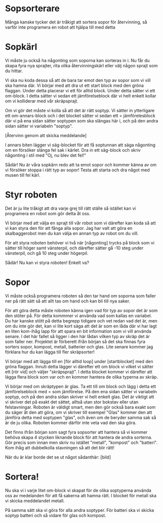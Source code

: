 # Sopsorterare 

Många kanske tycker det är tråkigt att sortera sopor för återvinning, så varför inte programera en robot att hjälpa till med detta

# Sopkärl 
Vi måste ju också ha någonting som soporna kan sorteras in i. Nu får du skapa fyra nya sprajter, rita olika återvinningskärl eller välj någon sprajt som du hittar. 

Vi ska nu koda dessa så att de bara tar emot den typ av sopor som vi vill ska hamna där. Vi börjar med att dra ut ett start block med den gröna flaggan. Under detta placerar vi ett för alltid block. Under detta sätter vi ett om-block. I detta sätter vi sedan ett jämförelseblock där vi helt enkelt kollar om vi kolliderar med vår skräpsprajt. 

Om vi gör det måste vi kolla så att det är rätt soptyp. Vi sätter in ytterligare ett om-annars-block och i det blocket sätter vi sedan ett = jämförelesblock där vi på ena sidan sätter soptypen som ska slängas här i, och på den andra sidan sätter vi variabeln "soptyp". 

[Återvinn genom att skicka meddelande]

I annars biten lägger vi säg-blocket för att få soptunnan att säga någonting om en försöker slänga fel sak i kärlet. Dra in ett säg-block och skriv någonting i stil med "Oj, nu blev det fel!"

Sådär! Nu är våra sopkärn redo att ta emot sopor och kommer känna av om vi försöker stoppa i rätt typ av sopor! Testa att starta och dra något med musen till fel kärl.

# Styr roboten
Det är ju lite tråkigt att dra varje grej till rätt ställe så istället kan vi programera en robot som gör detta åt oss. 

Vi börjar med att välja en sprajt till vår robot som vi därefter kan koda så att vi kan styra den för att fånga alla sopor. Jag har valt att göra en skalbaggerobot men du kan välja en annan typ av robot om du vill. 

För att styra roboten behöver vi två när [någonting] trycks på block 
som vi sätter till höger samt vänsterpil, och därefter sätter gå -10 steg under vänsterpil, och gå 10 steg under högerpil. 

Sådär! Nu kan vi styra roboten! Enkelt va? 

# Sopor
Vi måste också programera roboten så den tar hand om soporna som faller ner på rätt sätt så att allt tas om hand och kan bli till nya saker. 

För att göra detta måste roboten känna igen vad för typ av sopor det är som den stöter på. För detta kommmer vi använda vad som kallas en variabel. Du har kanske stött på detta begrepp tidigare och vet redan vad det är, men om du inte gör det, kan vi lite kort säga att det är som en låda där vi har lagt en liten kom-ihåg lapp för att spara en bit information som vi vill använda senare. I det här fallet så ligger i den här lådan vilken typ av skräp det är som faller ner. 
Projektet är förberett ifrån början så det ska finnas fyra sorters sopor, kompost, metall, batterier och glas. Lite senare kommer jag förklara hur du kan lägga till fler skräpsorter!

Vi börjar med att lägga till en [för alltid loop] under [startblocket] med den gröna flaggan. Innuti detta lägger vi därefter ett om block vi vilket vi sätter ett [rör vid] och väljer "skräpsprajt". I detta blocket kommer vi därefter att lägga flera block som var och en kommer hantera de olika typerna av skräp.

Vi börjar med om skräptypen är glas. Ta ett till om block och lägg i detta ett jämförelseblock med = som jämförelse. På den ena sidan sätter vi variabeln soptyp, och på den andra sidan skriver vi helt enkelt glas. Det är viktigt att vi skriver det på exakt det sättet, alltså utan stor bokstav eller utan felstavningar. Roboten är väldigt smart, men den gör också bara exakt som du säger åt den att göra, om vi skriver till exempel "Glas" kommer den att jämföra detta med soptypen "glas", och även om de beryder samma sak så är de ju olika. Roboten kommer därför inte veta vad den ska göra. 

Det finns ifrån början som sagt fyra sopsorter att hantera så vi kommer behöva skapa 4 stycken liknande block för att hantera de andra sorterna. Gör precis som innan men skriv nu istället "metall", "kompost" och "batteri". Kom ihåg att dubbelkolla stavningen så att det blir rätt!

När du är klar borde det se ut något sådanthär: [bild]


# Sortera!
Nu ska vi i varje litet om-block vi skapat för de olika soptyperna använda oss av medelanden för att få sakerna att hamna rätt. I blocket för metall ska vi skicka meddelandet metall. 

På samma sätt ska vi göra för alla andra soptyper. För batteri ska vi skicka soptyp batteri och så vidare för glas och kompost.




